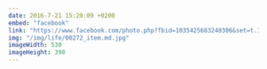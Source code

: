 ```yaml
---
date: 2016-7-21 15:20:09 +0200
embed: "facebook"
link: "https://www.facebook.com/photo.php?fbid=1035425683240306&set=t.100003186531392&type=3&theater"
img: "/img/life/00272_item.md.jpg"
imageWidth: 530
imageHeight: 398
---
```

